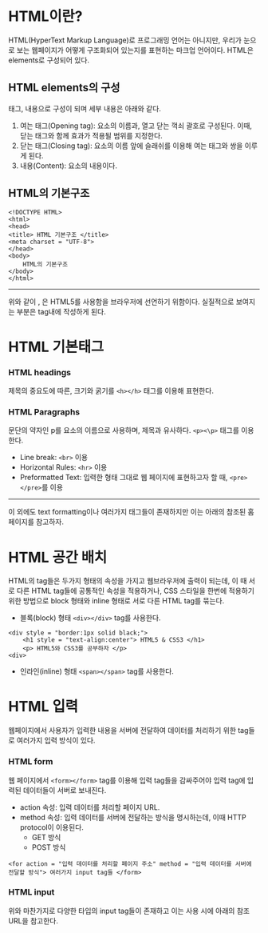 # HTML이란?

HTML(HyperText Markup Language)로 프로그래밍 언어는 아니지만, 우리가 눈으로 보는 웹페이지가 어떻게 구조화되어 있는지를 표현하는 마크업 언어이다. HTML은 elements로 구성되어 있다.

## HTML elements의 구성

태그, 내용으로 구성이 되며 세부 내용은 아래와 같다.


1. 여는 태그(Opening tag): 요소의 이름과, 열고 닫는 꺽쇠 괄호로 구성된다. 이때, 닫는 태그와 함께 효과가 적용될 범위를 지정한다.
2. 닫는 태그(Closing tag): 요소의 이름 앞에 슬래쉬를 이용해 여는 태그와 쌍을 이루게 된다.
3. 내용(Content): 요소의 내용이다.

## HTML의 기본구조

    <!DOCTYPE HTML>
    <html>
    <head>
    <title> HTML 기본구조 </title>
    <meta charset = "UTF-8">
    </head>
    <body>
        HTML의 기본구조
    </body>
    </html>

___
위와 같이 <!DOCTYPE HTML>, <html>은 HTML5를 사용함을 브라우저에 선언하기 위함이다. 실질적으로 보여지는 부분은 <body> tag내에 작성하게 된다.

# HTML 기본태그

### HTML headings

제목의 중요도에 따른, 크기와 굵기를 ```<h></h>``` 태그를 이용해 표현한다.

### HTML Paragraphs

문단의 약자인 p를 요소의 이름으로 사용하며, 제목과 유사하다. ```<p><\p>``` 태그를 이용한다.

* Line break: ```<br>``` 이용
* Horizontal Rules: ```<hr>``` 이용
* Preformatted Text: 입력한 형태 그대로 웹 페이지에 표현하고자 할 때, ```<pre></pre>```를 이용
  
___

이 외에도 text formatting이나 여러가지 태그들이 존재하지만 이는 아래의 참조된 홈페이지를 참고하자.

# HTML 공간 배치

HTML의 tag들은 두가지 형태의 속성을 가지고 웹브라우저에 출력이 되는데, 이 때 서로 다른 HTML tag들에 공통적인 속성을 적용하거나, CSS 스타일을 한번에 적용하기 위한 방법으로 block 형태와 inline 형태로 서로 다른 HTML tag를 묶는다.

* 블록(block) 형태
```<div></div>``` tag를 사용한다.

```
<div style = "border:1px solid black;">
    <h1 style = "text-align:center"> HTML5 & CSS3 </h1>
    <p> HTML5와 CSS3를 공부하자 </p>
<div>
```

* 인라인(inline) 형태
```<span></span>``` tag를 사용한다.

# HTML 입력

웹페이지에서 사용자가 입력한 내용을 서버에 전달하여 데이터를 처리하기 위한 tag들로 여러가지 입력 방식이 있다.

### HTML form

웹 페이지에서 ```<form></form>``` tag를 이용해 입력 tag들을 감싸주어야 입력 tag에 입력된 데이터들이 서버로 보내진다. 

* action 속성: 입력 데이터를 처리할 페이지 URL.
* method 속성: 입력 데이터를 서버에 전달하는 방식을 명시하는데, 이때 HTTP protocol이 이용된다.
    * GET 방식
    * POST 방식

```
<for action = "입력 데이터를 처리할 페이지 주소" method = "입력 데이터를 서버에 전달할 방식"> 여러가지 input tag들 </form>
```

### HTML input

위와 마찬가지로 다양한 타입의 input tag들이 존재하고 이는 사용 시에 아래의 참조 URL을 참고한다.



